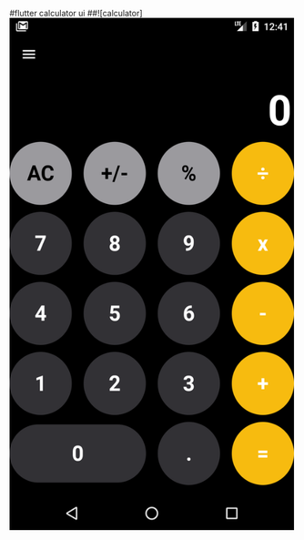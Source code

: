 #flutter calculator ui
##![calculator]
<img src="calc.png" alt="image description" width="500" height="900">